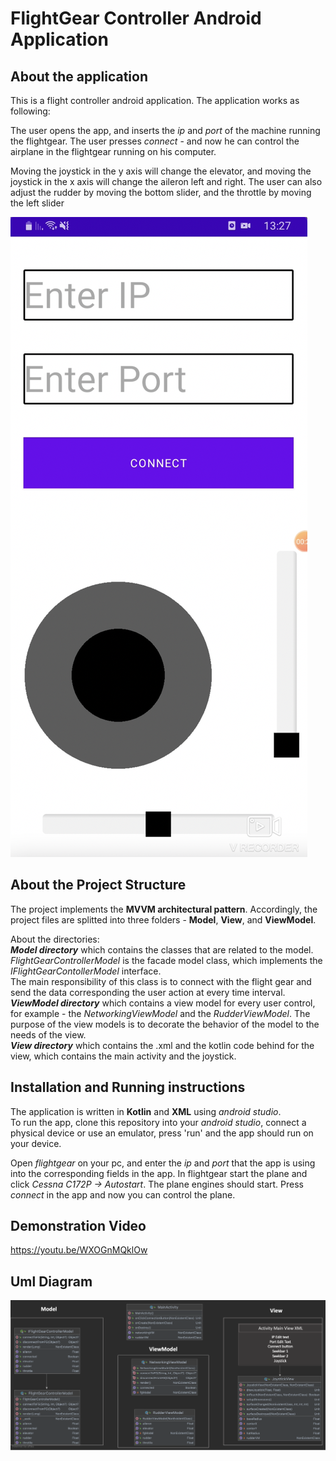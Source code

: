 # FlightGear Controller Android Application
About the application
---------------------
This is a flight controller android application. The application works as following: 

The user opens the app, and inserts the *ip* and *port* of the machine running the flightgear.
The user presses *connect* - and now he can control the airplane in the flightgear running on his computer.

Moving the joystick in the y axis will change the elevator, and moving the joystick in the x axis will change the aileron left and right.
The user can also adjust the rudder by moving the bottom slider, and the throttle by moving the left slider
  
![Screenshot](screenshot.png) 
  
  
About the Project Structure
---------------------------
The project implements the **MVVM architectural pattern**. Accordingly, the project files are splitted into three folders - **Model**, **View**, and **ViewModel**.  

About the directories:  
***Model directory*** which contains the classes that are related to the model. *FlightGearControllerModel* is the facade model class, which implements the *IFlightGearContollerModel* interface.  
The main responsibility of this class is to connect with the flight gear and send the data corresponding the user action at every time interval.  
***ViewModel directory*** which contains a view model for every user control, for example - the *NetworkingViewModel* and the *RudderViewModel*. The purpose of the view models is to decorate the behavior of the model to the needs of the view.  
***View directory*** which contains the .xml and the kotlin code behind for the view, which contains the main activity and the joystick.  

Installation and Running instructions
----------------------
The application is written in **Kotlin** and **XML** using *android studio*.  
To run the app, clone this repository into your *android studio*, connect a
physical device or use an emulator, press 'run' and the app should run on your device.

Open *flightgear* on your pc, and enter the *ip* and *port* that the app is using 
into the corresponding fields in the app.
In flightgear start the plane and click *Cessna C172P -> Autostart*. The plane engines should start.
Press *connect* in the app and now you can control the plane.


Demonstration Video
----------------
https://youtu.be/WXOGnMQklOw

Uml Diagram
----------------
![Screenshot](diag.png)  
  




